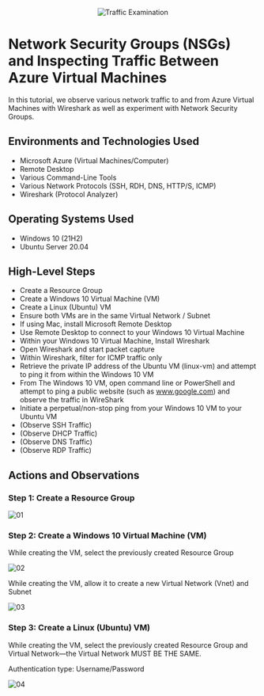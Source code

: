 <p align="center">
<img src="https://i.imgur.com/Ua7udoS.png" alt="Traffic Examination"/>
</p>

<h1>Network Security Groups (NSGs) and Inspecting Traffic Between Azure Virtual Machines</h1>
In this tutorial, we observe various network traffic to and from Azure Virtual Machines with Wireshark as well as experiment with Network Security Groups. <br />




<h2>Environments and Technologies Used</h2>

- Microsoft Azure (Virtual Machines/Computer)
- Remote Desktop
- Various Command-Line Tools
- Various Network Protocols (SSH, RDH, DNS, HTTP/S, ICMP)
- Wireshark (Protocol Analyzer)

<h2>Operating Systems Used </h2>

- Windows 10 (21H2)
- Ubuntu Server 20.04

<h2>High-Level Steps</h2>

- Create a Resource Group
- Create a Windows 10 Virtual Machine (VM)
- Create a Linux (Ubuntu) VM
- Ensure both VMs are in the same Virtual Network / Subnet
- If using Mac, install Microsoft Remote Desktop
- Use Remote Desktop to connect to your Windows 10 Virtual Machine
- Within your Windows 10 Virtual Machine, Install Wireshark
- Open Wireshark and start packet capture
- Within Wireshark, filter for ICMP traffic only
- Retrieve the private IP address of the Ubuntu VM (linux-vm) and attempt to ping it from within the Windows 10 VM
- From The Windows 10 VM, open command line or PowerShell and attempt to ping a public website (such as www.google.com) and observe the traffic in WireShark
- Initiate a perpetual/non-stop ping from your Windows 10 VM to your Ubuntu VM
- (Observe SSH Traffic)
- (Observe DHCP Traffic)
- (Observe DNS Traffic)
- (Observe RDP Traffic)

<h2>Actions and Observations</h2>
<h3>Step 1: Create a Resource Group</h3>

![01](https://github.com/user-attachments/assets/c3a27f88-bd59-4221-b53b-c95aa7e570c4)

<h3>Step 2: Create a Windows 10 Virtual Machine (VM)</h3>
<p>While creating the VM, select the previously created Resource Group</p>

![02](https://github.com/user-attachments/assets/5bf1a2b0-9ec8-44ba-b538-addde375d187)

<p>While creating the VM, allow it to create a new Virtual Network (Vnet) and Subnet</p>

![03](https://github.com/user-attachments/assets/8e9d496b-7238-4bdf-8394-794eead4e305)

<h3>Step 3: Create a Linux (Ubuntu) VM)</h3>
<p>While creating the VM, select the previously created Resource Group and Virtual Network—the Virtual Network MUST BE THE SAME.</p>
<p>Authentication type: Username/Password</p>

![04](https://github.com/user-attachments/assets/4daf8eb0-d982-49c4-9fab-9380eab3557b)



